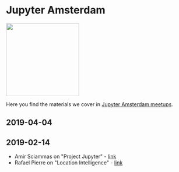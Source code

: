 # Jupyter Amsterdam

<img src="[https://cloud.githubusercontent.com/assets/yourgif.gif](https://raw.githubusercontent.com/jupyter-amsterdam-meetup/meetups/master/static/meetup_small.png)" width="200" >

Here you find the materials we cover in [Jupyter Amsterdam meetups](https://www.meetup.com/Jupyter-Amsterdam/).

## 2019-04-04

## 2019-02-14

- Amir Sciammas on "Project Jupyter" - [link](https://github.com/amirsciammas/JupyterAmsterdamMeetup)
- Rafael Pierre on "Location Intelligence" - [link](https://github.com/rafaelpierre/JupyterAMS)
